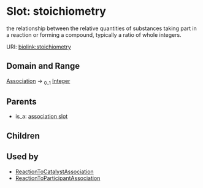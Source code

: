 
# Slot: stoichiometry


the relationship between the relative quantities of substances taking part in a reaction or forming a compound, typically a ratio of whole integers.

URI: [biolink:stoichiometry](https://w3id.org/biolink/vocab/stoichiometry)


## Domain and Range

[Association](Association.md) &#8594;  <sub>0..1</sub> [Integer](types/Integer.md)

## Parents

 *  is_a: [association slot](association_slot.md)

## Children


## Used by

 * [ReactionToCatalystAssociation](ReactionToCatalystAssociation.md)
 * [ReactionToParticipantAssociation](ReactionToParticipantAssociation.md)
